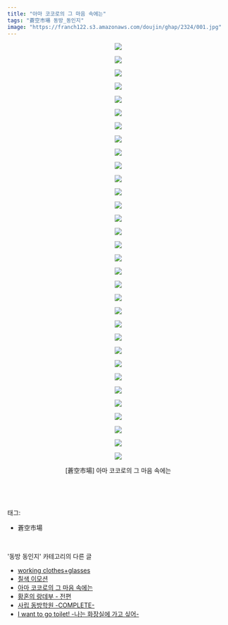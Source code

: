 ```yaml
---
title: "아마 코코로의 그 마음 속에는"
tags: "蒼空市場 동방_동인지"
image: "https://franch122.s3.amazonaws.com/doujin/ghap/2324/001.jpg"
---
```

<div class="article">
<p style="text-align: center; clear: none; float: none;"><img src="{{ site.imgserver4 }}/ghap/2324/001.jpg"/></p>
<p style="text-align: center; clear: none; float: none;"><img src="{{ site.imgserver4 }}/ghap/2324/002.jpg"/></p>
<p style="text-align: center; clear: none; float: none;"><img src="{{ site.imgserver4 }}/ghap/2324/003.jpg"/></p>
<p style="text-align: center; clear: none; float: none;"><img src="{{ site.imgserver4 }}/ghap/2324/004.jpg"/></p>
<p style="text-align: center; clear: none; float: none;"><img src="{{ site.imgserver4 }}/ghap/2324/005.jpg"/></p>
<p style="text-align: center; clear: none; float: none;"><img src="{{ site.imgserver4 }}/ghap/2324/006.jpg"/></p>
<p style="text-align: center; clear: none; float: none;"><img src="{{ site.imgserver4 }}/ghap/2324/007.jpg"/></p>
<p style="text-align: center; clear: none; float: none;"><img src="{{ site.imgserver4 }}/ghap/2324/008.jpg"/></p>
<p style="text-align: center; clear: none; float: none;"><img src="{{ site.imgserver4 }}/ghap/2324/009.jpg"/></p>
<p style="text-align: center; clear: none; float: none;"><img src="{{ site.imgserver4 }}/ghap/2324/010.jpg"/></p>
<p style="text-align: center; clear: none; float: none;"><img src="{{ site.imgserver4 }}/ghap/2324/011.jpg"/></p>
<p style="text-align: center; clear: none; float: none;"><img src="{{ site.imgserver4 }}/ghap/2324/012.jpg"/></p>
<p style="text-align: center; clear: none; float: none;"><img src="{{ site.imgserver4 }}/ghap/2324/013.jpg"/></p>
<p style="text-align: center; clear: none; float: none;"><img src="{{ site.imgserver4 }}/ghap/2324/014.jpg"/></p>
<p style="text-align: center; clear: none; float: none;"><img src="{{ site.imgserver4 }}/ghap/2324/015.jpg"/></p>
<p style="text-align: center; clear: none; float: none;"><img src="{{ site.imgserver4 }}/ghap/2324/016.jpg"/></p>
<p style="text-align: center; clear: none; float: none;"><img src="{{ site.imgserver4 }}/ghap/2324/017.jpg"/></p>
<p style="text-align: center; clear: none; float: none;"><img src="{{ site.imgserver4 }}/ghap/2324/018.jpg"/></p>
<p style="text-align: center; clear: none; float: none;"><img src="{{ site.imgserver4 }}/ghap/2324/019.jpg"/></p>
<p style="text-align: center; clear: none; float: none;"><img src="{{ site.imgserver4 }}/ghap/2324/020.jpg"/></p>
<p style="text-align: center; clear: none; float: none;"><img src="{{ site.imgserver4 }}/ghap/2324/021.jpg"/></p>
<p style="text-align: center; clear: none; float: none;"><img src="{{ site.imgserver4 }}/ghap/2324/022.jpg"/></p>
<p style="text-align: center; clear: none; float: none;"><img src="{{ site.imgserver4 }}/ghap/2324/023.jpg"/></p>
<p style="text-align: center; clear: none; float: none;"><img src="{{ site.imgserver4 }}/ghap/2324/024.jpg"/></p>
<p style="text-align: center; clear: none; float: none;"><img src="{{ site.imgserver4 }}/ghap/2324/025.jpg"/></p>
<p style="text-align: center; clear: none; float: none;"><img src="{{ site.imgserver4 }}/ghap/2324/026.jpg"/></p>
<p style="text-align: center; clear: none; float: none;"><img src="{{ site.imgserver4 }}/ghap/2324/027.jpg"/></p>
<p style="text-align: center; clear: none; float: none;"><img src="{{ site.imgserver4 }}/ghap/2324/028.jpg"/></p>
<p style="text-align: center; clear: none; float: none;"><img src="{{ site.imgserver4 }}/ghap/2324/029.jpg"/></p>
<p style="text-align: center; clear: none; float: none;"><img src="{{ site.imgserver4 }}/ghap/2324/030.jpg"/></p>
<p style="text-align: center; clear: none; float: none;"><img src="{{ site.imgserver4 }}/ghap/2324/031.jpg"/></p>
<p style="text-align: center; clear: none; float: none;"><img src="{{ site.imgserver4 }}/ghap/2324/032.jpg"/></p>
<p style="text-align: center; clear: none; float: none;">[蒼空市場] 아마 코코로의 그 마음 속에는</p>
<p><br/></p>
</div><br/>
<div class="tagTrail">
<p>태그: </p>
<ul>
<li>蒼空市場</li>
</ul>
</div><br/>
<div class="another">
<p>'동방 동인지' 카테고리의 다른 글</p>
<ul>
<li><a href="/ghap_2326">working clothes+glasses</a></li>
<li><a href="/ghap_2325">칠색 이모션</a></li>
<li><a href="/ghap_2324">아마 코코로의 그 마음 속에는</a></li>
<li><a href="/ghap_2323">황혼의 랑데부 - 전편</a></li>
<li><a href="/ghap_2322">사립 동방학원 -COMPLETE-</a></li>
<li><a href="/ghap_2321">I want to go toilet! -나는 화장실에 가고 싶어-</a></li>
</ul>
</div><br/>
<div class="cb_module cb_fluid">
<div class="cb_wrt cb_profile">
</div><!-- commentList close -->
</div><br/>
